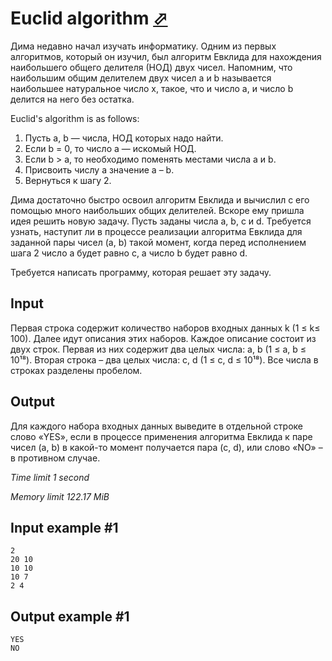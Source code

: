 # Euclid algorithm [⬀](https://www.e-olymp.com/en/contests/8860/problems/76528)

Дима недавно начал изучать информатику. Одним из первых алгоритмов, который он изучил, был алгоритм Евклида для нахождения наибольшего общего делителя (НОД) двух чисел. Напомним, что наибольшим общим делителем двух чисел a и b называется наибольшее натуральное число x, такое, что и число a, и число b делится на него без остатка.

Euclid's algorithm is as follows:

1. Пусть a, b — числа, НОД которых надо найти.
2. Если b = 0, то число a — искомый НОД.
3. Если b > a, то необходимо поменять местами числа a и b.
4. Присвоить числу a значение a – b.
5. Вернуться к шагу 2.

Дима достаточно быстро освоил алгоритм Евклида и вычислил с его помощью много наибольших общих делителей. Вскоре ему пришла идея решить новую задачу. Пусть заданы числа a, b, c и d. Требуется узнать, наступит ли в процессе реализации алгоритма Евклида для заданной пары чисел (a, b) такой момент, когда перед исполнением шага 2 число a будет равно c, а число b будет равно d.

Требуется написать программу, которая решает эту задачу.

## Input

Первая строка содержит количество наборов входных данных k (1 ≤ k≤ 100). Далее идут описания этих наборов. Каждое описание состоит из двух строк. Первая из них содержит два целых числа: a, b (1 ≤ a, b ≤ 10¹⁸). Вторая строка – два целых числа: c, d (1 ≤ c, d ≤ 10¹⁸). Все числа в строках разделены пробелом.

## Output

Для каждого набора входных данных выведите в отдельной строке слово «YES», если в процессе применения алгоритма Евклида к паре чисел (a, b) в какой-то момент получается пара (c, d), или слово «NO» – в противном случае.

*Time limit 1 second*

*Memory limit 122.17 MiB*

## Input example #1

```
2
20 10
10 10
10 7
2 4
```

## Output example #1

```
YES
NO
```